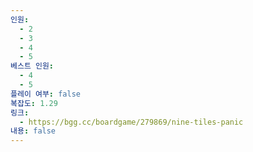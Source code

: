```yaml
---
인원:
  - 2
  - 3
  - 4
  - 5
베스트 인원:
  - 4
  - 5
플레이 여부: false
복잡도: 1.29
링크:
  - https://bgg.cc/boardgame/279869/nine-tiles-panic
내용: false
---
```

